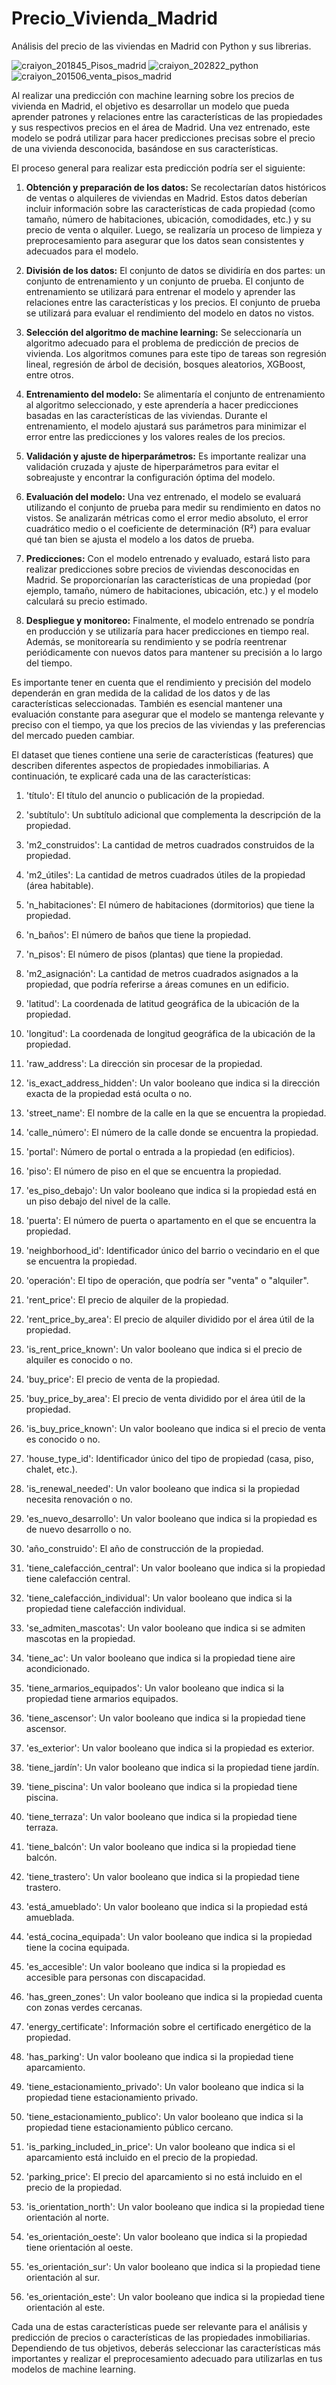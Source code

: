 # Precio_Vivienda_Madrid
Análisis del precio de las viviendas en Madrid con Python y sus librerias.


![craiyon_201845_Pisos_madrid](https://user-images.githubusercontent.com/98030137/234825461-1fc45eb3-0a09-484e-ac84-1282f7209a42.png)
![craiyon_202822_python](https://user-images.githubusercontent.com/98030137/234827222-c68ed33e-7320-4206-a680-491f4e8defd9.png)
![craiyon_201506_venta_pisos_madrid](https://user-images.githubusercontent.com/98030137/234825470-cb87e709-ca88-4820-8bc6-b726e7cc6b51.png)


Al realizar una predicción con machine learning sobre los precios de vivienda en Madrid, el objetivo es desarrollar un modelo que pueda aprender patrones y relaciones entre las características de las propiedades y sus respectivos precios en el área de Madrid. Una vez entrenado, este modelo se podrá utilizar para hacer predicciones precisas sobre el precio de una vivienda desconocida, basándose en sus características.

El proceso general para realizar esta predicción podría ser el siguiente:

1. **Obtención y preparación de los datos:** Se recolectarían datos históricos de ventas o alquileres de viviendas en Madrid. Estos datos deberían incluir información sobre las características de cada propiedad (como tamaño, número de habitaciones, ubicación, comodidades, etc.) y su precio de venta o alquiler. Luego, se realizaría un proceso de limpieza y preprocesamiento para asegurar que los datos sean consistentes y adecuados para el modelo.

2. **División de los datos:** El conjunto de datos se dividiría en dos partes: un conjunto de entrenamiento y un conjunto de prueba. El conjunto de entrenamiento se utilizará para entrenar el modelo y aprender las relaciones entre las características y los precios. El conjunto de prueba se utilizará para evaluar el rendimiento del modelo en datos no vistos.

3. **Selección del algoritmo de machine learning:** Se seleccionaría un algoritmo adecuado para el problema de predicción de precios de vivienda. Los algoritmos comunes para este tipo de tareas son regresión lineal, regresión de árbol de decisión, bosques aleatorios, XGBoost, entre otros.

4. **Entrenamiento del modelo:** Se alimentaría el conjunto de entrenamiento al algoritmo seleccionado, y este aprendería a hacer predicciones basadas en las características de las viviendas. Durante el entrenamiento, el modelo ajustará sus parámetros para minimizar el error entre las predicciones y los valores reales de los precios.

5. **Validación y ajuste de hiperparámetros:** Es importante realizar una validación cruzada y ajuste de hiperparámetros para evitar el sobreajuste y encontrar la configuración óptima del modelo.

6. **Evaluación del modelo:** Una vez entrenado, el modelo se evaluará utilizando el conjunto de prueba para medir su rendimiento en datos no vistos. Se analizarán métricas como el error medio absoluto, el error cuadrático medio o el coeficiente de determinación (R²) para evaluar qué tan bien se ajusta el modelo a los datos de prueba.

7. **Predicciones:** Con el modelo entrenado y evaluado, estará listo para realizar predicciones sobre precios de viviendas desconocidas en Madrid. Se proporcionarían las características de una propiedad (por ejemplo, tamaño, número de habitaciones, ubicación, etc.) y el modelo calculará su precio estimado.

8. **Despliegue y monitoreo:** Finalmente, el modelo entrenado se pondría en producción y se utilizaría para hacer predicciones en tiempo real. Además, se monitorearía su rendimiento y se podría reentrenar periódicamente con nuevos datos para mantener su precisión a lo largo del tiempo.

Es importante tener en cuenta que el rendimiento y precisión del modelo dependerán en gran medida de la calidad de los datos y de las características seleccionadas. También es esencial mantener una evaluación constante para asegurar que el modelo se mantenga relevante y preciso con el tiempo, ya que los precios de las viviendas y las preferencias del mercado pueden cambiar.

El dataset que tienes contiene una serie de características (features) que describen diferentes aspectos de propiedades inmobiliarias. A continuación, te explicaré cada una de las características:

1. 'título': El título del anuncio o publicación de la propiedad.

2. 'subtítulo': Un subtítulo adicional que complementa la descripción de la propiedad.

3. 'm2_construidos': La cantidad de metros cuadrados construidos de la propiedad.

4. 'm2_útiles': La cantidad de metros cuadrados útiles de la propiedad (área habitable).

5. 'n_habitaciones': El número de habitaciones (dormitorios) que tiene la propiedad.

6. 'n_baños': El número de baños que tiene la propiedad.

7. 'n_pisos': El número de pisos (plantas) que tiene la propiedad.

8. 'm2_asignación': La cantidad de metros cuadrados asignados a la propiedad, que podría referirse a áreas comunes en un edificio.

9. 'latitud': La coordenada de latitud geográfica de la ubicación de la propiedad.

10. 'longitud': La coordenada de longitud geográfica de la ubicación de la propiedad.

11. 'raw_address': La dirección sin procesar de la propiedad.

12. 'is_exact_address_hidden': Un valor booleano que indica si la dirección exacta de la propiedad está oculta o no.

13. 'street_name': El nombre de la calle en la que se encuentra la propiedad.

14. 'calle_número': El número de la calle donde se encuentra la propiedad.

15. 'portal': Número de portal o entrada a la propiedad (en edificios).

16. 'piso': El número de piso en el que se encuentra la propiedad.

17. 'es_piso_debajo': Un valor booleano que indica si la propiedad está en un piso debajo del nivel de la calle.

18. 'puerta': El número de puerta o apartamento en el que se encuentra la propiedad.

19. 'neighborhood_id': Identificador único del barrio o vecindario en el que se encuentra la propiedad.

20. 'operación': El tipo de operación, que podría ser "venta" o "alquiler".

21. 'rent_price': El precio de alquiler de la propiedad.

22. 'rent_price_by_area': El precio de alquiler dividido por el área útil de la propiedad.

23. 'is_rent_price_known': Un valor booleano que indica si el precio de alquiler es conocido o no.

24. 'buy_price': El precio de venta de la propiedad.

25. 'buy_price_by_area': El precio de venta dividido por el área útil de la propiedad.

26. 'is_buy_price_known': Un valor booleano que indica si el precio de venta es conocido o no.

27. 'house_type_id': Identificador único del tipo de propiedad (casa, piso, chalet, etc.).

28. 'is_renewal_needed': Un valor booleano que indica si la propiedad necesita renovación o no.

29. 'es_nuevo_desarrollo': Un valor booleano que indica si la propiedad es de nuevo desarrollo o no.

30. 'año_construido': El año de construcción de la propiedad.

31. 'tiene_calefacción_central': Un valor booleano que indica si la propiedad tiene calefacción central.

32. 'tiene_calefacción_individual': Un valor booleano que indica si la propiedad tiene calefacción individual.

33. 'se_admiten_mascotas': Un valor booleano que indica si se admiten mascotas en la propiedad.

34. 'tiene_ac': Un valor booleano que indica si la propiedad tiene aire acondicionado.

35. 'tiene_armarios_equipados': Un valor booleano que indica si la propiedad tiene armarios equipados.

36. 'tiene_ascensor': Un valor booleano que indica si la propiedad tiene ascensor.

37. 'es_exterior': Un valor booleano que indica si la propiedad es exterior.

38. 'tiene_jardín': Un valor booleano que indica si la propiedad tiene jardín.

39. 'tiene_piscina': Un valor booleano que indica si la propiedad tiene piscina.

40. 'tiene_terraza': Un valor booleano que indica si la propiedad tiene terraza.

41. 'tiene_balcón': Un valor booleano que indica si la propiedad tiene balcón.

42. 'tiene_trastero': Un valor booleano que indica si la propiedad tiene trastero.

43. 'está_amueblado': Un valor booleano que indica si la propiedad está amueblada.

44. 'está_cocina_equipada': Un valor booleano que indica si la propiedad tiene la cocina equipada.

45. 'es_accesible': Un valor booleano que indica si la propiedad es accesible para personas con discapacidad.

46. 'has_green_zones': Un valor booleano que indica si la propiedad cuenta con zonas verdes cercanas.

47. 'energy_certificate': Información sobre el certificado energético de la propiedad.

48. 'has_parking': Un valor booleano que indica si la propiedad tiene aparcamiento.

49. 'tiene_estacionamiento_privado': Un valor booleano que indica si la propiedad tiene estacionamiento privado.

50. 'tiene_estacionamiento_publico': Un valor booleano que indica si la propiedad tiene estacionamiento público cercano.

51. 'is_parking_included_in_price': Un valor booleano que indica si el aparcamiento está incluido en el precio de la propiedad.

52. 'parking_price': El precio del aparcamiento si no está incluido en el precio de la propiedad.

53. 'is_orientation_north': Un valor booleano que indica si la propiedad tiene orientación al norte.

54. 'es_orientación_oeste': Un valor booleano que indica si la propiedad tiene orientación al oeste.

55. 'es_orientación_sur': Un valor booleano que indica si la propiedad tiene orientación al sur.

56. 'es_orientación_este': Un valor booleano que indica si la propiedad tiene orientación al este.

Cada una de estas características puede ser relevante para el análisis y predicción de precios o características de las propiedades inmobiliarias. Dependiendo de tus objetivos, deberás seleccionar las características más importantes y realizar el preprocesamiento adecuado para utilizarlas en tus modelos de machine learning.

